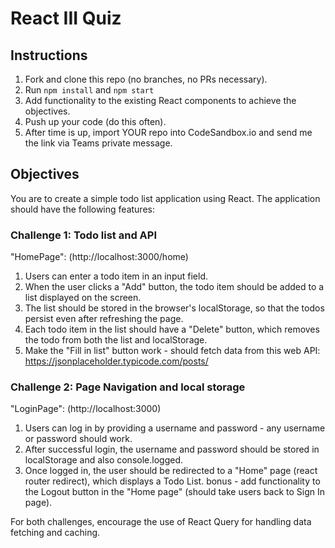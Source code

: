 # React III Quiz

## Instructions
1. Fork and clone this repo (no branches, no PRs necessary).
2. Run ```npm install``` and ```npm start```
3. Add functionality to the existing React components to achieve the objectives.
4. Push up your code (do this often).
5. After time is up, import YOUR repo into CodeSandbox.io and send me the link via Teams private message.

## Objectives
You are to create a simple todo list application using React. The application should have the following features:

### Challenge 1: Todo list and API
"HomePage": (http://localhost:3000/home)
1. Users can enter a todo item in an input field.
2. When the user clicks a "Add" button, the todo item should be added to a list displayed on the screen.
3. The list should be stored in the browser's localStorage, so that the todos persist even after refreshing the page.
4. Each todo item in the list should have a "Delete" button, which removes the todo from both the list and localStorage.
5. Make the "Fill in list" button work - should fetch data from this web API: https://jsonplaceholder.typicode.com/posts/

### Challenge 2: Page Navigation and local storage
"LoginPage": (http://localhost:3000)
1. Users can log in by providing a username and password - any username or password should work.
2. After successful login, the username and password should be stored in localStorage and also console.logged.
3. Once logged in, the user should be redirected to a "Home" page (react router redirect), which displays a Todo List.
bonus - add functionality to the Logout button in the "Home page" (should take users back to Sign In page).

For both challenges, encourage the use of React Query for handling data fetching and caching.
